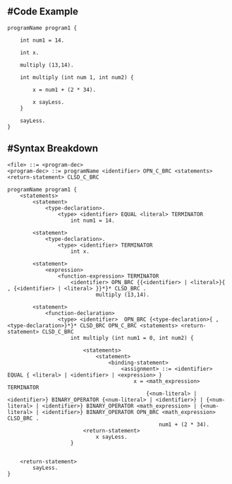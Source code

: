 #Code Example
-----------------
    programName program1 {
    
        int num1 = 14.
        
        int x.
        
        multiply (13,14).
        
        int multiply (int num 1, int num2) {
        
            x = num1 + (2 * 34).
        
            x sayLess.
        }
        
        sayLess.
    }


#Syntax Breakdown
-----------------
    <file> ::= <program-dec>
    <program-dec> ::= programName <identifier> OPN_C_BRC <statements> <return-statement> CLSD_C_BRC

    programName program1 {
        <statements>
            <statement>
                <type-declaration>.
                    <type> <identifier> EQUAL <literal> TERMINATOR
                        int num1 = 14.
    
            <statement>
                <type-declaration>.
                    <type> <identifier> TERMINATOR
                        int x.
    
            <statement>
                <expression>
                    <function-expression> TERMINATOR
                        <identifier> OPN_BRC {{<identifier> | <literal>}{ , {<identifier> | <literal> }}*}* CLSD_BRC .
                                multiply (13,14).
    
            <statement>
                <function-declaration>
                    <type> <identifier>  OPN_BRC {<type-declaration>{ , <type-declaration>}*}* CLSD_BRC OPN_C_BRC <statements> <return-statement> CLSD_C_BRC
                        int multiply (int num1 = 0, int num2) {
    
                            <statements>
                                <statement>
                                    <binding-statement>
                                        <assignment> ::= <identifier> EQUAL { <literal> | <identifier> | <expression> }
                                            x = <math_expression> TERMINATOR
                                                {<num-literal> | <identifier>} BINARY_OPERATOR {<num-literal> | <identifier>} | {<num-literal> | <identifier>} BINARY_OPERATOR <math_expression> | {<num-literal> | <identifier>} BINARY_OPERATOR OPN_BRC <math_expression> CLSD_BRC .
                                                    num1 + (2 * 34).
                            <return-statement>
                                x sayLess.
                        }
        
        
        <return-statement>
            sayLess.
    }
